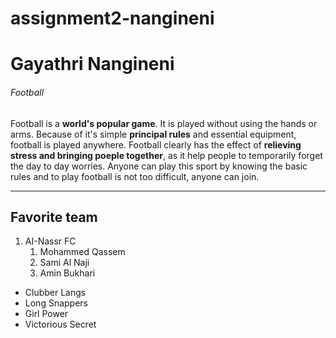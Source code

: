 # assignment2-nangineni
# Gayathri Nangineni
###### Football
Football is a **world's popular game**. It is played without using the hands or arms. Because of it's simple **principal rules** and essential equipment, football is played anywhere. Football clearly has the effect of 
**relieving stress and bringing poeple together**, as it help people to temporarily forget the day to day worries. Anyone can play this sport by knowing the basic rules and to play football is not too difficult, anyone can join. 
*****
## Favorite team
1. AI-Nassr FC
    1. Mohammed Qassem
    4. Sami Al Naji
    17. Amin Bukhari
- Clubber Langs
- Long Snappers
- Girl Power
- Victorious Secret


